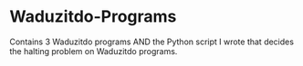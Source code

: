 # Waduzitdo-Programs

Contains 3 Waduzitdo programs AND the Python script I wrote that decides the halting problem on Waduzitdo programs.